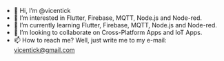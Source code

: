 - 👋 Hi, I’m @vicentick
- 👀 I’m interested in Flutter, Firebase, MQTT, Node.js and Node-red.
- 🌱 I’m currently learning Flutter, Firebase, MQTT, Node.js and Node-red.
- 💞️ I’m looking to collaborate on Cross-Platform Apps and IoT Apps.
- 📫 How to reach me? Well, just write me to my e-mail: vicentick@gmail.com

<!---
vicentick/vicentick is a ✨ special ✨ repository because its `README.md` (this file) appears on your GitHub profile.
You can click the Preview link to take a look at your changes.
--->

